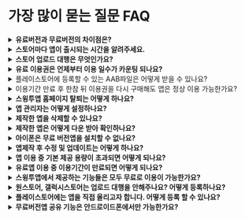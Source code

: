 # 가장 많이 묻는 질문 FAQ

<details>

<summary><strong>유료버전과 무료버전의 차이점은?</strong></summary>

**1)첫 번째는 **<mark style="color:red;">**\*중요\***</mark>** 스토어 배포(앱스토어, 플레이스토어 앱 출시)입니다.**

\-무료는 개인적인 용도로만 이용가능하며 스토어 출시가 불가한 버전입니다.(안드로이드폰 설치 파일로만 사용 가능)

\-유료버전은 플레이스토어, 앱스토어 등의 스토어 배포가 가능하기 때문에 스토어에 제작한 앱을 출시할 수 있습니다.

**2)두 번째는 용량의 차이가 있습니다.**

무료 버전은 기본 100MB 제공, 유료버전은 2GB에서 상품유형에 따라 50GB까지 제공됩니다.

**3)세번째는 게시판 제작 개수 및 그룹 채팅방 개설 수에 차이가 있습니다.**

무료 버전은 게시판 제작 수 30개, 그룹 채팅방은 1개 제작이 가능합니다.

유료버전은 게시판 제작 100개에서 \~ 무제한(상품유형에 따라), 그룹 채팅방은 5개\~무제한(상품유형에 따라)까지 제작 가능합니다,

**4)마지막으로 앱제작 갯수가 다릅니다.​**

유료이용자는 한 계정당 앱을 10개까지 만들 수 있으며, 무료이용자는 한 계정당 앱을 3개까지 만들 수 있습니다.

하지만 무료버전도 대부분의 기능은 사용할 수 있으니, 무료로 충분히 사용해보시고 필요할 경우 유료로 전환하세요^^

상세 내용은 스윙투앱 서비스 정책을 확인해주세요.

**☞** [**\[스윙투앱 서비스 이용방법\]**](https://wp.swing2app.co.kr/swinguse/)

</details>

<details>

<summary><strong>스토어마다 앱이 출시되는 시간을 알려주세요.</strong></summary>

**\[앱스토어]**

앱스토어 심사 기간 7일 소요

심사에서 문제가 없을 경우는 7일 내로 출시가 되지만 심사가 거절되는 경우가 많기 때문에 출시일은 더욱 늦어질 수 있습니다.

따라서 충분한 시간적 여유를 두고 신청해주시고, 앱 거절 사유 피드백을 반드시 확인해주시기 바랍니다.

**\[플레이스토어]**

플레이스토어 심사기간 7일 소요&#x20;

심사시 문제가 없을 경우 위의 심사 기간 후에 바로 출시가 되지만, 플레이스토어도 심사가 거절 될 경우 출시일을 더 늦어질 수 있습니다.

시간 여유를 두시고 신청해주세요.

</details>

<details>

<summary><strong>스토어 업로드 대행은 무엇인가요?</strong></summary>

유료버전의 앱(유료앱 이용권을 결제한 앱)은 플레이스토어, 앱스토어 등의 스토어에 출시하여 상용화 할 수 있게 됩니다.

이때 스토어에 직접 출시가 어려운 분들은 스윙으로 업로드 대행 신청을 할 수 있구요.

스윙투앱에서 대신하여 사용자분의 앱을 스토어에 올려드립니다.

**즉, 사용자분이 제작한 앱을 스토어에 대신 올려드리는 것을 업로드 대행이라고 합니다.**

따라서 **업로드 대행을 요청할 경우** [**스윙 결제 – 스윙 이용권, 티켓 구매 페이지**](http://www.swing2app.co.kr/view/shop\_list)[**에서** ](http://www.swing2app.co.kr/view/shop\_list)**\[앱스토어 업로드 티켓 20,000원], \[플레이스토어 업로드 티켓 10,000원]을 구매해서 신청해주시면 됩니다.**

구매 후 업로드 신청을 해주셔야 신청이 완료됩니다.

[**버전관리→앱제작이력 메뉴**](http://www.swing2app.co.kr/view/app\_work\_history)**로 이동한 뒤, 마켓등록란에 있는 \[플레이스토어 업로드 신청] or \[앱스토어 업로드 신청]버튼을 선택합니다.**

\*플레이스토어는 사용자 개인이 업로드가 가능하므로 직접 올릴 수 있는 경우 업로드 티켓을 구매하지 않으셔도 됩니다.

\*앱스토어는 사용자가 직접 올릴 수 없으며 반드시 업로드 대행으로만 출시가 가능합니다.

</details>

<details>

<summary><strong>유료 이용권은 언제부터 이용 일수가 카운팅 되나요?</strong></summary>

유료 이용권은 이용권을 **결제한 날부터 일수가 카운팅됩니다.**

예를 들어 3월 4일에 결제를 했다면 4일부터 이용기간이 시작되는 것이지요.

**스토에 앱을 올려야 할 경우, 앱제작이 완료 된 후에 유료이용권과 업로드 티켓을 구매해주세요.**

</details>

<details>

<summary>플레이스토어에 등록할 수 있는 AAB파일은 어떻게 받을 수 있나요?</summary>

AAB파일은 무료버전앱에서는 제공되지 않으며, 유료앱 이용권을 구매한 유료버전앱에서만 제공됩니다.

(무료버전앱 사용자는 APK파일로만 제공)

스윙투앱에서 제공하는 유료앱 이용권 구매 후 앱 업데이트를 한번 더 해주세요. \*앱제작에서 \[앱 업데이트 버튼] 선택

제작이 완료되면, 앱운영→ 버전관리→ 앱제작이력 페이지에 AAB파일 받기 버튼이 생성됩니다.

</details>

<details>

<summary>이용기간 만료 후 한참 뒤 이용권을 다시 구매해도 앱은 정상 이용 가능한가요?</summary>

네 이용기간이 만료되어도 앱이 삭제되는 것은 아니기 때문에 나중에 구매하셔도 됩니다.

앱은 무료버전으로 전환됩니다.

<mark style="color:red;">\*무료버전 전환시 앱스토어, 플레이스토어에서 앱을 다운 받은 사용자는 앱 이용이 불가함</mark>

나중에 다시 이용권을 구매하시면 앱은 자동 복구되어 정상적으로 이용할 수 있구요.

스토어에서 앱을 다운받았던 사용자들의 앱도 정상 복구됩니다.

다만 앱스토어, 플레이스토어 등의 앱 출시 후에 잘 이용이 되고 있는지 불시 필터링 검사를 합니다.

이때 <mark style="color:red;">앱 이용이 중단되어 있으면 정상적인 앱이 아니라고 판단하여 스토어에서 삭제해버리니, 이용기간이 종료되면 되도록 빨리 이용권을 재구매하여 이용을 연장해주시는 것이 좋습니다.</mark>

스토어에서 앱이 삭제되면 경우에 따라 앱을 다시 복원하는 것이 어려울 수 있으며, 기존 사용자들도 모두 잃게 됩니다.



</details>

<details>

<summary><strong>스윙투앱 홈페이지 탈퇴는 어떻게 하나요?</strong></summary>

회원탈퇴는 스윙 홈페이지 앱운영 페이지의 오른쪽 상단 프로필 선택 → 내정보 수정 →회원탈퇴 선택해주시면 됩니다.&#x20;

<img src="../.gitbook/assets/회원탈퇴.png" alt="" data-size="original">

탈퇴하신 아이디는 복구가 불가능하며, 추후 같은 아이디로 재가입 할 수 없습니다.

회원탈퇴시 제작한 앱, 컨텐츠가 모두 삭제되오니 신중하게 선택하시기 바랍니다.

</details>

<details>

<summary><strong>앱 관리자는 어떻게 설정하나요?</strong></summary>

앱을 제작한 제작자라도 **관리자로 등급을 변경해주셔야만 관리자 권한으로 앱을 이용**할 수 있습니다.

**\[앱 관리자 설정방법]**

1.앱에서 회원가입 먼저 해주세요.

2.스윙 홈페이지에서 → 앱운영페이지 →푸시&회원 → 회원조회 페이지 이동 합니다.

3.회원조회 페이지에서 관리자로 변경할 해당 회원을 선택 후 → 현재 그룹 정보의 ‘사용자’에서 → ‘관리자’로 선택한 뒤 \[그룹변경하기] 버튼을 선택합니다.

\+변경하기를 완료하면 관리자 등급 변경 완료됩니다. \~!!

☞ [**\[앱 관리자 설정방법 확인하기\]**](../manual/appmanage/pushmember/appmaster.md)

</details>

<details>

<summary><strong>제작한 앱을 삭제할 수 있나요?</strong></summary>

네, 제작한 앱을 직접 삭제 할 수 있습니다.&#x20;

앱제거는 [**앱운영 페이지 → 내메뉴 → \[보유앱관리\]**](http://www.swing2app.co.kr/view/app\_stat) 페이지로 가시면 **\[앱제거]** 버튼이 있어요.

해당 버튼을 선택해서 앱을 삭제할 수 있어요.

<mark style="color:red;">**\[주의사항]**</mark>

\* 제작한 앱이 2개 이상일 때 삭제할 수 있어요.

\*삭제된 앱은 다시 복원되지 않으니 신중히 생각해서 진행해주세요.

\*유료이용자분들은 유료기간이 끝나기 전까지 앱이 제거되지 않도록 해놓았으니 유념해주세요.

</details>

<details>

<summary><strong>제작한 앱은 어떻게 다운 받아 확인하나요?</strong></summary>

\*제작한 앱을 핸드폰에 다운 받아 확인할 수 있는 방법은 2가지 입니다.

\*안드로이드폰은 핸드폰에서 앱을 설치하여 확인 가능하며, 아이폰에서는 미리보기로 이용 가능합니다.

**1) 앱미리보기 확인**

![](../.gitbook/assets/앱미리보기-1.png)

앱스토어, 플레이스토어에서 \[스윙투앱] 공식앱을 다운 받아주세요.

앱 실행 후 → 카테고리 상단 \[앱 미리보기] 메뉴 선택 → 관리자 로그인 창에서 스윙투앱에 가입하신 계정으로 로그인해주세요.

앱 미리보기에서 스윙투앱에서 제작한 앱 목록을 확인할 수 있습니다.

**-아이폰: 미리보기 버튼을 눌러서 확인 가능**

**-안드로이드 : 미리보기 or 앱 다운로드 확인 가능**

\*아이폰은 미리보기만 되고 다운은 되지 않으니 유의해주세요.&#x20;

(푸시, 웹뷰로 제작한 앱은 아이폰에서는 확인 할 수 없습니다)



**2) 안드로이드폰 APK파일 설치 \*안드로이드폰에서만 가능**

앱제작요청을 하시면 사용자로 메일로 APK파일이 발송됩니다.

핸드폰으로 APK 파일을 다운받아서 앱을 설치할 수 있구요.

스윙 [앱운영 페이지 → 버전관리 →앱제작이](https://www.swing2app.co.kr/view/app\_work\_history)력 에서도 APK파일을 다운받을 수 있습니다.

</details>

<details>

<summary><strong>아이폰은 무료 버전앱을 설치할 수 없나요?</strong></summary>

네 아이폰은 무료버전앱 설치 및 다운이 불가합니다.

스윙투앱에서 제작한 무료버전의 앱은 안드로이드폰에서만 다운받아 설치할 수 있습니다.

**아이폰은 애플 정책상 공식 앱스토에서 다운 받은 앱만 이용할 수 있습니다.**

**유료앱 이용권을 구매한 유료버전앱이라도, 앱스토어에 출시하지 않으면 앱 이용이 불가합니다.**

**-일반 프로토타입으로 제작하셨다면, 아이폰 앱 미리보기로 앱을 확인할 수 있습니다.**

\* 미리보기 제공, 앱설치 용도가 아닙니다

**\[스윙 미리보기 이용 방법]**

1\)앱스토어에서 \[스윙투앱] 공식앱을 다운 받아주세요.

2\)앱 실행 후 → 카테고리 상단 \[앱 미리보기] 메뉴 선택 → 관리자 로그인 창에서 스윙투앱에 가입하신 계정으로 로그인해주세요.

3\)앱 미리보기에서 스윙투앱에서 제작한 앱 목록을 확인할 수 있습니다.

\*단 프로토타입- 푸시, 웹뷰로 제작된 앱은 스윙 미리보기로 확인할 수 없습니다.

\*웹사이트를 연결한 웹앱- 웹뷰, 푸시앱은 웹앱브라우저 어플을 이용해 확인해주세요.

[스윙투앱 브라우저 앱 이용방법](https://documentation.swing2app.co.kr/manual/webappconverter)

</details>

<details>

<summary><strong>앱제작 후 수정 및 업데이트는 어떻게 하나요?</strong></summary>

스윙투앱은 앱 수정 및 업데이트 제한이 없으며 자유롭게 컨텐츠를 수정하여 이용할 수 있습니다.

앱 컨텐츠를 수정(업데이트)하는 작업 페이지가 따로 있는 것이 아니기 때문에, 수정을 할 때도 동일하게 \[앱제작 페이지]로 들어가서 진행해주세요.

기존에 제작된 앱에 덮어서 업데이트를 계속 하실 수 있구요.

저장한 후 \[**앱 업데이**] 버튼을 누르면 새 버전으로 다시 업데이트되어 재제작이 됩니다.

</details>

<details>

<summary><strong>앱 이용 중 기본 제공 용량이 초과되면 어떻게 되나요?</strong></summary>

**용량이 초과되면, 용량 초과일 기준 3일 이후에는 앱 이용이 정지됩니다.**

**\*용량이 초과되면 메일, 문자로 알려드립니다. (문자메시지는 번호 등록시에만 발송)**

용량초과로 인한 앱 정지는 이용기간이 만료되는 것과 동일한데요.

앱이 삭제되지는 않지만 앱을 실행 했을때 ‘유료 이용기간이 만료되었습니다.’ 라는 메시지가 뜨며 앱이 자동 정지됩니다.

기존에 마켓에서 앱을 다운받았던 사용자 역시 해당 메시지가 뜨면서 앱 이용이 제한됩니다.

**\*유료 사용자의 경우 용량이 초과되면 유료앱 이용기간이 남아 있어도 앱 이용이 정지되니 주의해주시기 바랍니다.**

따라서 용량이 초과되기 전 부족한 용량만큼을 별도 용량 추가 상품을 구입하여 적용해주시구요.

**☞** [**\[스윙 결제페이지 이동\]**](http://www.swing2app.co.kr/view/shop\_list)

앱운영 페이지 → 서비스관리 → 리소스관리 페이지에서 필요 없는 게시물을 삭제하여 용량을 확보할 수도 있습니다.

**☞** [**\[리소스관리 이용방법 보러가기\]**](https://wp.swing2app.co.kr/documentation/appmanage/service/capacity-management/)

</details>

<details>

<summary><strong>유료앱 이용 중 이용기간이 만료되면 어떻게 되나요?</strong></summary>

**유료앱 이용기간 만료 후 다시 이용권을 결제 하지 않으면, 앱 이용이 정지됩니다.**

스토어에 출시된 앱이 삭제되거나 없어지지는 않지만,  **앱을 초기에 실행했을때 ‘이용기간이 만료되었습니다.’ 라는 메시지가 뜨며 앱이 실행되지 않습니다.**

**기존에 스토에서 앱을 다운받았던 사용자 역시 해당 메시지가 뜨면서 앱 이용이 제한됩니다.**

다시 이용권을 결제하시면 해당 메시지가 뜨지 않고, 정상적으로 앱을 다시 이용할 수 있습니다.

**\[이용기간 만료 메시지창]**

<img src="../.gitbook/assets/이용기간만료.jpg" alt="" data-size="original">

다시 무료로 앱을 사용하길 원할 경우 기간 종료 후에 기존에 핸드폰에 설치된 앱을 삭제하고 앱을 새 버전으로 다시 제작해주세요.

유료이용기간이 종료된 이후부터 해당 버전은 무료버전이기 때문에 무료앱으로 사용하실 수 있습니다.

단. 무료앱으로 전환되는 것이기 때문에 스토어 배포는 불가합니다.

</details>

<details>

<summary><strong>스윙투앱에서 제공하는 기능들은 모두 무료로 이용이 가능한가요?</strong></summary>

**네 무료로 모두 이용하실 수 있습니다.**

스윙투은 앱제작 및 앱운영이 모두 무료로 제공됩니다.

따라서 사용자분들은 이용제한 없이 무료로 모든 기능들을 이용해주시면 됩니다.

</details>

<details>

<summary><strong>원스토어, 갤럭시스토어는 업로드 대행을 안해주나요? 어떻게 등록하나요?</strong></summary>

네 원스토어와 갤럭시스토어 스윙투앱에서 업로드 대행을 하지 않습니다.

사용자분이 직접 출시 진행해주셔야 합니다.

원스토어, 갤럭시스토어 앱 등록방법은 당사 매뉴얼로도 제공해드리고 있으니 보시면서 진행해주시기 바랍니다.

**☞** [**\[원스토어 앱 출시 방법 보러가기\]**](https://wp.swing2app.co.kr/knowledgebase/onestore/)

**☞**[**\[갤럭시스토어 앱 출시 방법 보러가기\]**](https://wp.swing2app.co.kr/knowledgebase/galaxystore/)

</details>

<details>

<summary><strong>플레이스토어에는 앱을 직접 올리고자 합니다. 어떻게 등록 할 수 있나요?</strong></summary>

앱제작 완료 후, 유료앱 이용권 구매 후 AAB파일을 등록하여 올릴 수 있습니다.

플레이스토어 앱 등록(출시)방법은 매뉴얼로 제공해드리고 있습니다. (플레이스토어 앱 등록에 관련된 상담은 해드리지 않습니다)

매뉴얼 보시면서 진행해주시기 바랍니다.

**☞** [**\[플레이스토어 앱 출시방법\]**](https://wp.swing2app.co.kr/knowledgebase/playstore-apprelease/)

</details>

<details>

<summary><strong>무료버전앱 공유 기능은 안드로이드폰에서만 가능한가요?</strong></summary>

네 무료버전앱에서의 공유하기(앱 공유, 게시판, 게시물 공유 등)기능은 안드로이드폰에서만 가능합니다.

안드로이드 ↔ 안드로이드 폰으로만 공유가 가능합니다.

아이폰은 무료버전앱 설치가 되지 않기 때문에 공유 기능을 이용할 수 없습니다. 앱스토어에 출시 후 이용 가능합니다.

</details>



